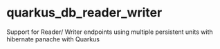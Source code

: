 # quarkus_db_reader_writer
Support for Reader/ Writer endpoints using multiple persistent units with hibernate panache with Quarkus
